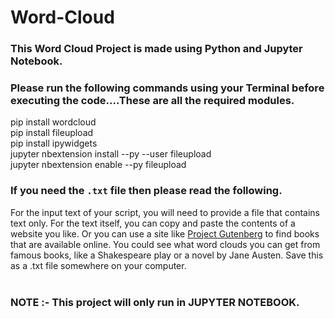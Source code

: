 # Word-Cloud

### This Word Cloud Project is made using Python and Jupyter Notebook.

### Please run the following commands using your Terminal before executing the code....These are all the required modules.


pip install wordcloud <br>
pip install fileupload <br>
pip install ipywidgets <br>
jupyter nbextension install --py --user fileupload <br>
jupyter nbextension enable --py fileupload <br>


### If you  need the `.txt` file then please read the following.


For the input text of your script, you will need to provide a file that contains text only.  For the text itself, you can copy and paste the contents of a website you like.  Or you can use a site like [Project Gutenberg](https://www.gutenberg.org/) to find books that are available online.  You could see what word clouds you can get from famous books, like a Shakespeare play or a novel by Jane Austen. Save this as a .txt file somewhere on your computer.
<br> <br>

### NOTE :- This project will only run in JUPYTER NOTEBOOK. 
